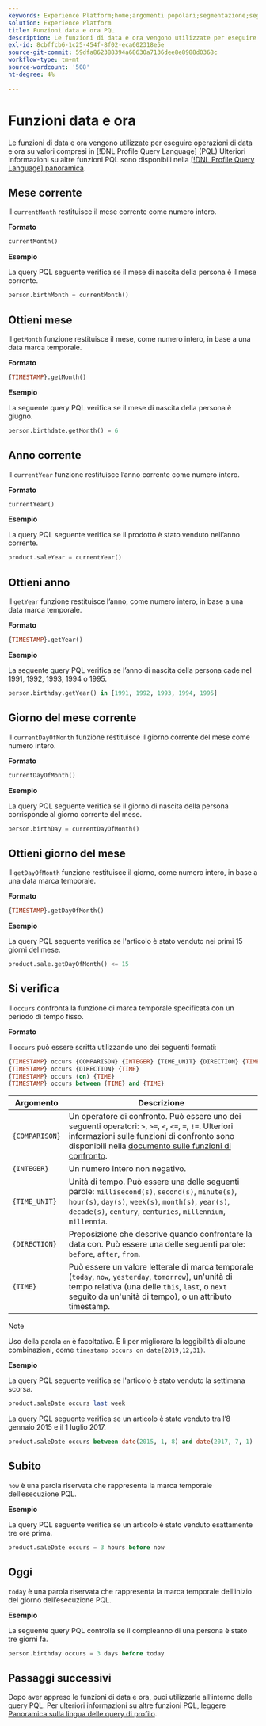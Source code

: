 ```yaml
---
keywords: Experience Platform;home;argomenti popolari;segmentazione;segmentazione;servizio di segmentazione;pql;PQL;Profile Query Language;date and time functions;datetime functions;datetime;date;time;
solution: Experience Platform
title: Funzioni data e ora PQL
description: Le funzioni di data e ora vengono utilizzate per eseguire operazioni di data e ora sui valori in PQL (Profile Query Language).
exl-id: 8cbffcb6-1c25-454f-8f02-eca602318e5e
source-git-commit: 59dfa862388394a68630a7136dee8e8988d0368c
workflow-type: tm+mt
source-wordcount: '508'
ht-degree: 4%

---
```


# Funzioni data e ora

Le funzioni di data e ora vengono utilizzate per eseguire operazioni di data e ora su valori compresi in [!DNL Profile Query Language] (PQL) Ulteriori informazioni su altre funzioni PQL sono disponibili nella [[!DNL Profile Query Language] panoramica](./overview.md).

## Mese corrente

Il `currentMonth` restituisce il mese corrente come numero intero.

**Formato**

```sql
currentMonth()
```

**Esempio**

La query PQL seguente verifica se il mese di nascita della persona è il mese corrente.

```sql
person.birthMonth = currentMonth()
```

## Ottieni mese

Il `getMonth` funzione restituisce il mese, come numero intero, in base a una data marca temporale.

**Formato**

```sql
{TIMESTAMP}.getMonth()
```

**Esempio**

La seguente query PQL verifica se il mese di nascita della persona è giugno.

```sql
person.birthdate.getMonth() = 6
```

## Anno corrente

Il `currentYear` funzione restituisce l’anno corrente come numero intero.

**Formato**

```sql
currentYear()
```

**Esempio**

La query PQL seguente verifica se il prodotto è stato venduto nell’anno corrente.

```sql
product.saleYear = currentYear()
```

## Ottieni anno

Il `getYear` funzione restituisce l’anno, come numero intero, in base a una data marca temporale.

**Formato**

```sql
{TIMESTAMP}.getYear()
```

**Esempio**

La seguente query PQL verifica se l’anno di nascita della persona cade nel 1991, 1992, 1993, 1994 o 1995.

```sql
person.birthday.getYear() in [1991, 1992, 1993, 1994, 1995]
```

## Giorno del mese corrente

Il `currentDayOfMonth` funzione restituisce il giorno corrente del mese come numero intero.

**Formato**

```sql
currentDayOfMonth()
```

**Esempio**

La query PQL seguente verifica se il giorno di nascita della persona corrisponde al giorno corrente del mese.

```sql
person.birthDay = currentDayOfMonth()
```

## Ottieni giorno del mese

Il `getDayOfMonth` funzione restituisce il giorno, come numero intero, in base a una data marca temporale.

**Formato**

```sql
{TIMESTAMP}.getDayOfMonth()
```

**Esempio**

La query PQL seguente verifica se l&#39;articolo è stato venduto nei primi 15 giorni del mese.

```sql
product.sale.getDayOfMonth() <= 15
```

## Si verifica

Il `occurs` confronta la funzione di marca temporale specificata con un periodo di tempo fisso.

**Formato**

Il `occurs` può essere scritta utilizzando uno dei seguenti formati:

```sql
{TIMESTAMP} occurs {COMPARISON} {INTEGER} {TIME_UNIT} {DIRECTION} {TIME}
{TIMESTAMP} occurs {DIRECTION} {TIME}
{TIMESTAMP} occurs (on) {TIME}
{TIMESTAMP} occurs between {TIME} and {TIME}
```

| Argomento | Descrizione |
| --------- | ----------- |
| `{COMPARISON}` | Un operatore di confronto. Può essere uno dei seguenti operatori: `>`, `>=`, `<`, `<=`, `=`, `!=`. Ulteriori informazioni sulle funzioni di confronto sono disponibili nella [documento sulle funzioni di confronto](./comparison-functions.md). |
| `{INTEGER}` | Un numero intero non negativo. |
| `{TIME_UNIT}` | Unità di tempo. Può essere una delle seguenti parole: `millisecond(s)`, `second(s)`, `minute(s)`, `hour(s)`, `day(s)`, `week(s)`, `month(s)`, `year(s)`, `decade(s)`, `century`, `centuries`, `millennium`, `millennia`. |
| `{DIRECTION}` | Preposizione che descrive quando confrontare la data con. Può essere una delle seguenti parole: `before`, `after`, `from`. |
| `{TIME}` | Può essere un valore letterale di marca temporale (`today`, `now`, `yesterday`, `tomorrow`), un&#39;unità di tempo relativa (una delle `this`, `last`, o `next` seguito da un&#39;unità di tempo), o un attributo timestamp. |

>[!NOTE]
>
>Uso della parola `on` è facoltativo. È lì per migliorare la leggibilità di alcune combinazioni, come `timestamp occurs on date(2019,12,31)`.

**Esempio**

La query PQL seguente verifica se l&#39;articolo è stato venduto la settimana scorsa.

```sql
product.saleDate occurs last week
```

La query PQL seguente verifica se un articolo è stato venduto tra l’8 gennaio 2015 e il 1 luglio 2017.

```sql
product.saleDate occurs between date(2015, 1, 8) and date(2017, 7, 1)
```

## Subito

`now` è una parola riservata che rappresenta la marca temporale dell’esecuzione PQL.

**Esempio**

La query PQL seguente verifica se un articolo è stato venduto esattamente tre ore prima.

```sql
product.saleDate occurs = 3 hours before now
```

## Oggi

`today` è una parola riservata che rappresenta la marca temporale dell’inizio del giorno dell’esecuzione PQL.

**Esempio**

La seguente query PQL controlla se il compleanno di una persona è stato tre giorni fa.

```sql
person.birthday occurs = 3 days before today
```

## Passaggi successivi

Dopo aver appreso le funzioni di data e ora, puoi utilizzarle all’interno delle query PQL. Per ulteriori informazioni su altre funzioni PQL, leggere [Panoramica sulla lingua delle query di profilo](./overview.md).
